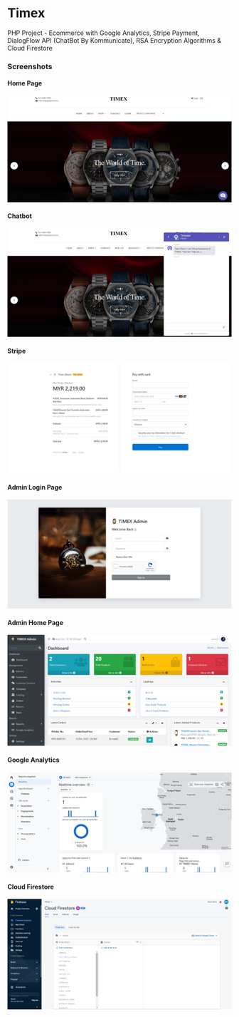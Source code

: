 # Timex

PHP Project - Ecommerce with Google Analytics, Stripe Payment, DialogFlow API (ChatBot By Kommunicate), RSA Encryption Algorithms & Cloud Firestore

### Screenshots

#### Home Page
![](screenshot/home.jpg)

#### Chatbot
![](screenshot/chatbot.jpg)

#### Stripe
![](screenshot/stripe.jpg)

#### Admin Login Page
![](screenshot/adminLogin.jpg)

#### Admin Home Page
![](screenshot/adminHome.jpg)

#### Google Analytics
![](screenshot/ga.jpg)

#### Cloud Firestore
![](screenshot/firestore.jpg)

